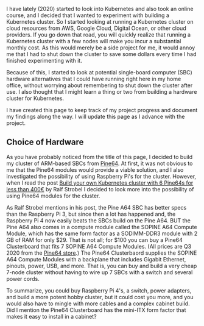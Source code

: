 I have lately (2020) started to look into Kubernetes and also took an online course, and I decided that I wanted to experiment with building a Kubernetes cluster. So I started looking at running a Kubernetes cluster on cloud resources from AWS, Google Cloud, Digital Ocean, or other cloud providers. If you go down that road, you will quickly realize that running a Kubernetes cluster with a few nodes will make you incur a substantial monthly cost. As this would merely be a side project for me, it would annoy me that I had to shut down the cluster to save some dollars every time I had finished experimenting with it.

Because of this, I started to look at potential single-board computer (SBC) hardware alternatives that I could have running right here in my home office, without worrying about remembering to shut down the cluster after use. I also thought that I might learn a thing or two from building a hardware cluster for Kubernetes.

I have created this page to keep track of my project progress and document my findings along the way. I will update this page as I advance with the project.


## Choice of Hardware

As you have probably noticed from the title of this page, I decided to build my cluster of ARM-based SBCs from [Pine64](https://pine64.com). At first, it was not obvious to me that the Pine64 modules would provide a viable solution, and I also investigated the possibility of using Raspberry Pi's for the cluster. However, when I read the post [Build your own Kubernetes cluster with 6 Pine64s for less than 400€](https://itnext.io/create-a-kubernetes-cluster-with-pine64-428fc62d72e7) by Ralf Strobel I decided to look more into the possibility of using Pine64 modules for the cluster.

As Ralf Strobel mentions in his post, the Pine A64 SBC has better specs than the Raspberry Pi 3, but since then a lot has happened and, the Raspberry Pi 4 now easily beats the SBCs build on the Pine A64. BUT the Pine A64 also comes in a compute module called the SOPINE A64 Compute Module, which has the same form factor as a SODIMM-DDR3 module with 2 GB of RAM for only $29. That is not all; for $100 you can buy a Pine64 Clusterboard that fits 7 SOPINE A64 Compute Modules. (All prices are Q3 2020 from the [Pine64 store](https://pine64.com).) The Pine64 Clusterbaord supplies the SOPINE A64 Compute Modules with a backplane that includes Gigabit Ethernet, pinouts, power, USB, and more. That is, you can buy and build a very cheap 7-node cluster without having to wire up 7 SBCs with a switch and several power cords.

To summarize, you could buy Raspberry Pi 4's, a switch, power adapters, and build a more potent hobby cluster, but it could cost you more, and you would also have to mingle with more cables and a complex cabinet build. Did I mention the Pine64 Clusterboard has the mini-ITX form factor that makes it easy to install in a cabinet?

